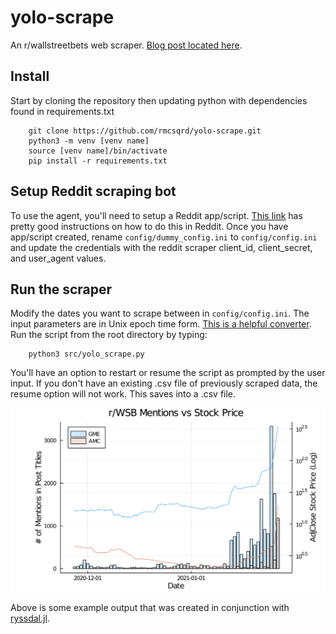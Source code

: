 # yolo-scrape
An r/wallstreetbets web scraper. [Blog post located here](https://riomcmahon.me/content/yolo-scraper/).

## Install
Start by cloning the repository then updating python with dependencies found in requirements.txt
```
    git clone https://github.com/rmcsqrd/yolo-scrape.git
    python3 -m venv [venv name]
    source [venv name]/bin/activate
    pip install -r requirements.txt
```

## Setup Reddit scraping bot

To use the agent, you'll need to setup a Reddit app/script. [This link](https://towardsdatascience.com/scraping-reddit-data-1c0af3040768) has pretty good instructions on how to do this in Reddit. Once you have app/script created, rename `config/dummy_config.ini` to `config/config.ini` and update the credentials with the reddit scraper client_id, client_secret, and user_agent values.

## Run the scraper

Modify the dates you want to scrape between in `config/config.ini`. The input parameters are in Unix epoch time form. [This is a helpful converter](https://www.epochconverter.com/). Run the script from the root directory by typing:
```
    python3 src/yolo_scrape.py
```
You'll have an option to restart or resume the script as prompted by the user input. If you don't have an existing .csv file of previously scraped data, the resume option will not work. This saves into a .csv file.

![Example Comparison](https://raw.githubusercontent.com/rmcsqrd/yolo-scrape/master/aux/screenshot.png)

Above is some example output that was created in conjunction with [ryssdal.jl](https://github.com/rmcsqrd/Ryssdal.jl). 


